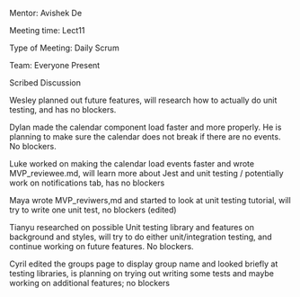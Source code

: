 Mentor: Avishek De

Meeting time: Lect11

Type of Meeting: Daily Scrum

Team: Everyone Present

Scribed Discussion

Wesley planned out future features, will research how to actually do unit testing, and has no blockers.

Dylan made the calendar component load faster and more properly. He is planning to make sure the calendar does not break if there are no events. No blockers.

Luke worked on making the calendar load events faster and wrote MVP_reviewee.md, will learn more about Jest and unit testing / potentially work on notifications tab, has no blockers

Maya wrote MVP_reviwers,md and started to look at unit testing tutorial, will try to write one unit test, no blockers (edited) 

Tianyu researched on possible Unit testing library and features on background and styles, will try to do either unit/integration testing, and continue working on future features. No blockers.

Cyril edited the groups page to display group name and looked briefly at testing libraries, is planning on trying out writing some tests and maybe working on additional features; no blockers
